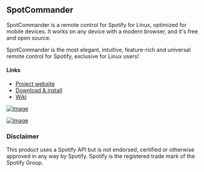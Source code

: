 ## SpotCommander

SpotCommander is a remote control for Spotify for Linux, optimized for mobile devices. It works on any device with a modern browser, and it's free and open source.

SpotCommander is the most elegant, intuitive, feature-rich and universal remote control for Spotify, exclusive for Linux users!

#### Links
* [Project website](http://www.olejon.net/code/spotcommander/)
* [Download & install](http://www.olejon.net/code/spotcommander/?download)
* [Wiki](http://www.olejon.net/code/spotcommander/?wiki)

[![Image](https://www.paypalobjects.com/en_US/i/btn/btn_donate_LG.gif)](http://www.olejon.net/code/spotcommander/?donate)

[![Image](http://button.flattr.com/flattr-badge-large.png)](https://flattr.com/submit/auto?user_id=olejon&url=https%3A%2F%2Fgithub.com%2Folejon%2Fspotcommander)

### Disclaimer

This product uses a Spotify API but is not endorsed, certified or otherwise approved in any way by Spotify. Spotify is the registered trade mark of the Spotify Group.
